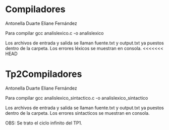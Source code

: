 # Compiladores

Antonella Duarte
Eliane Fernández

Para compilar gcc analislexico.c -o analislexico

Los archivos de entrada y salida se llaman fuente.txt y output.txt ya puestos dentro de la carpeta.
Los errores léxicos se muestran en consola.
<<<<<<< HEAD

# Tp2Compiladores

Antonella Duarte
Eliane Fernández

Para compilar gcc analislexico_sintactico.c -o analislexico_sintactico

Los archivos de entrada y salida se llaman fuente.txt y output.txt ya puestos dentro de la carpeta.
Los errores sintacticos se muestran en consola.

OBS: Se trato el ciclo infinito del TP1.

